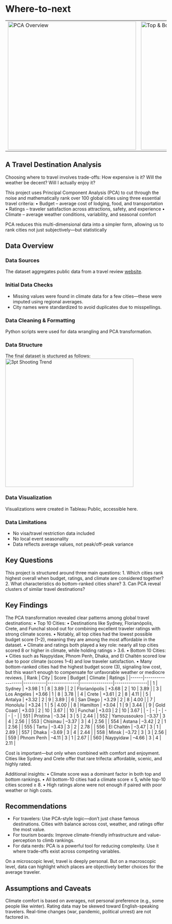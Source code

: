 # Where-to-next

<table>
  <tr>
    <td><img src="tableau/overview.jpg" alt="PCA Overview" width="400"/></td>
    <td><img src="tableau/destination_breakdown.jpg" alt="Top & Bottom Cities" width="400"/></td>
  </tr>
</table>

## A Travel Destination Analysis

Choosing where to travel involves trade-offs: How expensive is it? Will the weather be decent? Will I actually enjoy it?

This project uses Principal Component Analysis (PCA) to cut through the noise and mathematically rank over 100 global cities using three essential travel criteria:
	•	Budget – average cost of lodging, food, and transportation
	•	Ratings – traveler satisfaction across attractions, safety, and experience
	•	Climate – average weather conditions, variability, and seasonal comfort

PCA reduces this multi-dimensional data into a simpler form, allowing us to rank cities not just subjectively—but statistically


## Data Overview

### Data Sources

The dataset aggregates public data from a travel review [website](https://www.kaggle.com/datasets/furkanima/worldwide-travel-cities-ratings-and-climate).

### Initial Data Checks

- Missing values were found in climate data for a few cities—these were imputed using regional averages.
- City names were standardized to avoid duplicates due to misspellings.

### Data Cleaning & Formatting

Python scripts were used for data wrangling and PCA transformation.

### Data Structure

The final dataset is stuctured as follows:
  <img src="db_cities.pdf" alt="3pt Shooting Trend" width="400">



### Data Visualization

Visualizations were created in Tableau Public, accessible here.

### Data Limitations
- No visa/travel restriction data included
- No local event seasonality
- Data reflects average values, not peak/off-peak variance


## Key Questions

This project is structured around three main questions:
	1.	Which cities rank highest overall when budget, ratings, and climate are considered together?
	2.	What characteristics do bottom-ranked cities share?
	3.	Can PCA reveal clusters of similar travel destinations?


## Key Findings

The PCA transformation revealed clear patterns among global travel destinations:
	•	Top 10 Cities:
	•	Destinations like Sydney, Florianópolis, Crete, and Funchal stood out for combining excellent traveler ratings with strong climate scores.
	•	Notably, all top cities had the lowest possible budget score (1–2), meaning they are among the most affordable in the dataset.
	•	Climate and ratings both played a key role: nearly all top cities scored 8 or higher in climate, while holding ratings > 3.6.
	•	Bottom 10 Cities:
	•	Cities such as Naypyidaw, Phnom Penh, Dhaka, and El Chaltén scored low due to poor climate (scores 1–4) and low traveler satisfaction.
	•	Many bottom-ranked cities had the highest budget score (3), signaling low cost, but this wasn’t enough to compensate for unfavorable weather or mediocre reviews.
| Rank | City             |   Score   | Budget        | Climate        | Ratings        |
|------|------------------|-----------|---------------|----------------|----------------|
| 1    | Sydney           | +3.98     | 1             | 8              | 3.89           |
| 2    | Florianópolis    | +3.68     | 2             | 10             | 3.89           |
| 3    | Los Angeles      | +3.66     | 1             | 8              | 3.78           |
| 4    | Crete            | +3.61     | 2             | 8              | 4.11           |
| 5    | Antalya          | +3.32     | 2             | 9              | 3.89           |
| 6    | San Diego        | +3.29     | 2             | 8              | 4.00           |
| 7    | Honolulu         | +3.24     | 1             | 5              | 4.00           |
| 8    | Hamilton         | +3.04     | 1             | 9              | 3.44           |
| 9    | Gold Coast       | +3.03     | 2             | 10             | 3.67           |
| 10   | Funchal          | +3.03     | 2             | 10             | 3.67           |
| -    | -                | -         | -             | -              | -              |
| 551  | Pristina         | –3.34     | 3             | 5              | 2.44           |
| 552  | Yamoussoukro     | –3.37     | 3             | 4              | 2.56           |
| 553  | Chisinau         | –3.37     | 3             | 4              | 2.56           |
| 554  | Astana           | –3.42     | 2             | 1              | 2.56           |
| 555  | Tartu            | –3.43     | 3             | 2              | 2.78           |
| 556  | El Chaltén       | –3.47     | 3             | 1              | 2.89           |
| 557  | Dhaka            | –3.69     | 3             | 4              | 2.44           |
| 558  | Minsk            | –3.72     | 3             | 3              | 2.56           |
| 559  | Phnom Penh       | –4.11     | 3             | 1              | 2.67           |
| 560  | Naypyidaw        | –4.66     | 3             | 4              | 2.11           |

Cost is important—but only when combined with comfort and enjoyment. Cities like Sydney and Crete offer that rare trifecta: affordable, scenic, and highly rated.

Additional insights:
	•	Climate score was a dominant factor in both top and bottom rankings.
	•	All bottom-10 cities had a climate score ≤ 5, while top-10 cities scored ≥ 8.
	•	High ratings alone were not enough if paired with poor weather or high costs.


## Recommendations
- For travelers: Use PCA-style logic—don’t just chase famous destinations. Cities with balance across cost, weather, and ratings offer the most value.
- For tourism boards: Improve climate-friendly infrastructure and value-perception to climb rankings.
- For data nerds: PCA is a powerful tool for reducing complexity. Use it where trade-offs exist across competing variables.

On a microscopic level, travel is deeply personal. But on a macroscopic level, data can highlight which places are objectively better choices for the average traveler.


## Assumptions and Caveats
Climate comfort is based on averages, not personal preference (e.g., some people like winter).
Rating data may be skewed toward English-speaking travelers.
Real-time changes (war, pandemic, political unrest) are not factored in.
